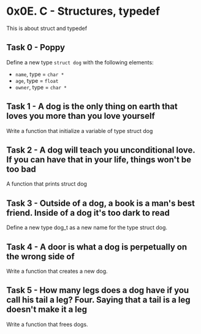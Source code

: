 # 0x0E. C - Structures, typedef
This is about struct and typedef

## Task 0 - Poppy
Define a new type ```struct dog``` with the following elements:
- ```name```, type = ```char *```
- ```age```, type = ```float```
- ```owner```, type = ```char *```

## Task 1 -  A dog is the only thing on earth that loves you more than you love yourself
Write a function that initialize a variable of type struct dog

## Task 2 -  A dog will teach you unconditional love. If you can have that in your life, things won't be too bad
A function that prints struct dog

## Task 3 - Outside of a dog, a book is a man's best friend. Inside of a dog it's too dark to read
Define a new type dog_t as a new name for the type struct dog.

## Task 4 - A door is what a dog is perpetually on the wrong side of
Write a function that creates a new dog.

## Task 5 - How many legs does a dog have if you call his tail a leg? Four. Saying that a tail is a leg doesn't make it a leg
Write a function that frees dogs.
